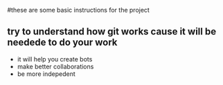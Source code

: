 #these are some basic instructions for the project 

## try to understand how git works cause it will be needede to do your work 

* it will help you create bots 
* make better collaborations 
* be more indepedent